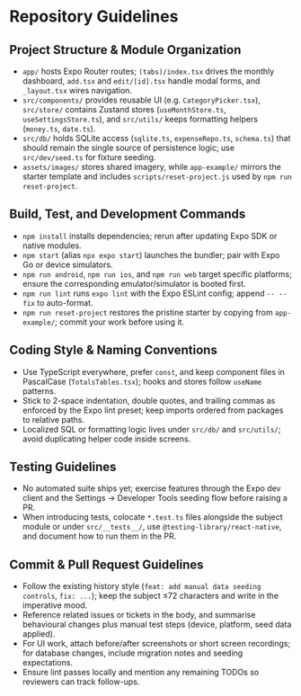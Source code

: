 # Repository Guidelines

## Project Structure & Module Organization
- `app/` hosts Expo Router routes; `(tabs)/index.tsx` drives the monthly dashboard, `add.tsx` and `edit/[id].tsx` handle modal forms, and `_layout.tsx` wires navigation.
- `src/components/` provides reusable UI (e.g. `CategoryPicker.tsx`), `src/store/` contains Zustand stores (`useMonthStore.ts`, `useSettingsStore.ts`), and `src/utils/` keeps formatting helpers (`money.ts`, `date.ts`).
- `src/db/` holds SQLite access (`sqlite.ts`, `expenseRepo.ts`, `schema.ts`) that should remain the single source of persistence logic; use `src/dev/seed.ts` for fixture seeding.
- `assets/images/` stores shared imagery, while `app-example/` mirrors the starter template and includes `scripts/reset-project.js` used by `npm run reset-project`.

## Build, Test, and Development Commands
- `npm install` installs dependencies; rerun after updating Expo SDK or native modules.
- `npm start` (alias `npx expo start`) launches the bundler; pair with Expo Go or device simulators.
- `npm run android`, `npm run ios`, and `npm run web` target specific platforms; ensure the corresponding emulator/simulator is booted first.
- `npm run lint` runs `expo lint` with the Expo ESLint config; append `-- --fix` to auto-format.
- `npm run reset-project` restores the pristine starter by copying from `app-example/`; commit your work before using it.

## Coding Style & Naming Conventions
- Use TypeScript everywhere, prefer `const`, and keep component files in PascalCase (`TotalsTables.tsx`); hooks and stores follow `useName` patterns.
- Stick to 2-space indentation, double quotes, and trailing commas as enforced by the Expo lint preset; keep imports ordered from packages to relative paths.
- Localized SQL or formatting logic lives under `src/db/` and `src/utils/`; avoid duplicating helper code inside screens.

## Testing Guidelines
- No automated suite ships yet; exercise features through the Expo dev client and the Settings → Developer Tools seeding flow before raising a PR.
- When introducing tests, colocate `*.test.ts` files alongside the subject module or under `src/__tests__/`, use `@testing-library/react-native`, and document how to run them in the PR.

## Commit & Pull Request Guidelines
- Follow the existing history style (`feat: add manual data seeding controls`, `fix: ...`); keep the subject ≤72 characters and write in the imperative mood.
- Reference related issues or tickets in the body, and summarise behavioural changes plus manual test steps (device, platform, seed data applied).
- For UI work, attach before/after screenshots or short screen recordings; for database changes, include migration notes and seeding expectations.
- Ensure lint passes locally and mention any remaining TODOs so reviewers can track follow-ups.
